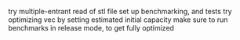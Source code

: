 try multiple-entrant read of stl file
set up benchmarking, and tests
try optimizing vec by setting estimated initial capacity
make sure to run benchmarks in release mode, to get fully optimized

